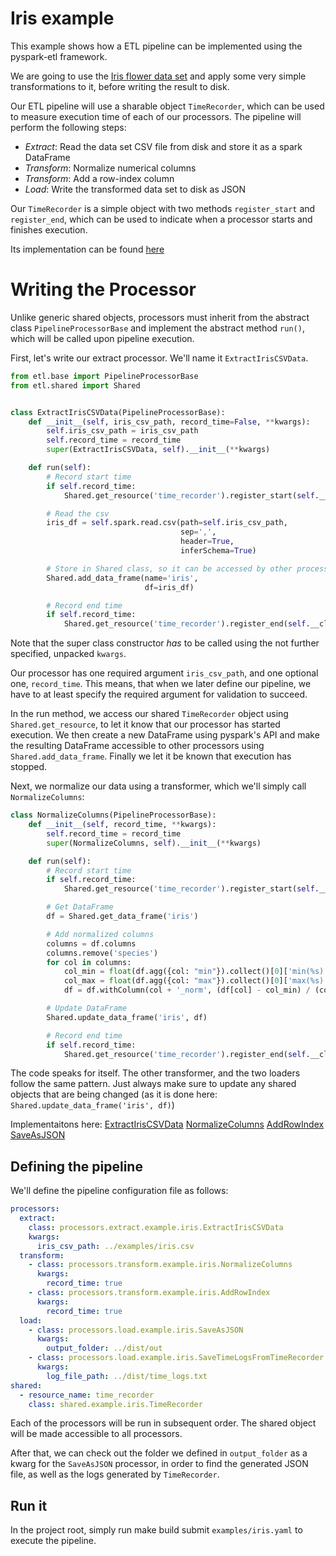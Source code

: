 Iris example
=====================

This example shows how a ETL pipeline can be implemented using the pyspark-etl framework.

We are going to use the [Iris flower data set](https://en.wikipedia.org/wiki/Iris_flower_data_set)
and apply some very simple transformations to it, before writing the result to disk.

Our ETL pipeline will use a sharable object `TimeRecorder`, which can be used to measure 
execution time of each of our processors. The pipeline will perform the following steps:

- _Extract_: Read the data set CSV file from disk and store it as a spark DataFrame
- _Transform_: Normalize numerical columns
- _Transform_: Add a row-index column
- _Load_: Write the transformed data set to disk as JSON

Our `TimeRecorder` is a simple object with two methods `register_start` and `register_end`, which 
can be used to indicate when a processor starts and finishes execution.

Its implementation can be found [here](../pyspark_etl/shared/example/iris.py)

Writing the Processor
=====================

Unlike generic shared objects, processors must inherit from the abstract class `PipelineProcessorBase`
 and implement the abstract method `run()`, which will be called upon pipeline execution.

First, let's write our extract processor. We'll name it `ExtractIrisCSVData`.

```python
from etl.base import PipelineProcessorBase
from etl.shared import Shared


class ExtractIrisCSVData(PipelineProcessorBase):
    def __init__(self, iris_csv_path, record_time=False, **kwargs):
        self.iris_csv_path = iris_csv_path
        self.record_time = record_time
        super(ExtractIrisCSVData, self).__init__(**kwargs)

    def run(self):
        # Record start time
        if self.record_time:
            Shared.get_resource('time_recorder').register_start(self.__class__.__name__)

        # Read the csv
        iris_df = self.spark.read.csv(path=self.iris_csv_path,
                                      sep=',',
                                      header=True,
                                      inferSchema=True)

        # Store in Shared class, so it can be accessed by other processors
        Shared.add_data_frame(name='iris',
                              df=iris_df)

        # Record end time
        if self.record_time:
            Shared.get_resource('time_recorder').register_end(self.__class__.__name__)
```

Note that the super class constructor *has* to be called using the not further specified, unpacked `kwargs`.

Our processor has one required argument `iris_csv_path`, and one optional one, `record_time`. 
This means, that when we later define our pipeline, we have to at least specify the required
argument for validation to succeed.

In the run method, we access our shared `TimeRecorder` object using `Shared.get_resource`, to let it
know that our processor has started execution. We then create a new DataFrame using pyspark's API
and make the resulting DataFrame accessible to other processors using `Shared.add_data_frame`. Finally
we let it be known that execution has stopped.

Next, we normalize our data using a transformer, which we'll simply call `NormalizeColumns`:

```python
class NormalizeColumns(PipelineProcessorBase):
    def __init__(self, record_time, **kwargs):
        self.record_time = record_time
        super(NormalizeColumns, self).__init__(**kwargs)

    def run(self):
        # Record start time
        if self.record_time:
            Shared.get_resource('time_recorder').register_start(self.__class__.__name__)

        # Get DataFrame
        df = Shared.get_data_frame('iris')

        # Add normalized columns
        columns = df.columns
        columns.remove('species')
        for col in columns:
            col_min = float(df.agg({col: "min"}).collect()[0]['min(%s)' % col])
            col_max = float(df.agg({col: "max"}).collect()[0]['max(%s)' % col])
            df = df.withColumn(col + '_norm', (df[col] - col_min) / (col_max - col_min))

        # Update DataFrame
        Shared.update_data_frame('iris', df)

        # Record end time
        if self.record_time:
            Shared.get_resource('time_recorder').register_end(self.__class__.__name__)
```

The code speaks for itself. The other transformer, and the two loaders follow the same pattern. Just always make sure to
update any shared objects that are being changed (as it is done here: `Shared.update_data_frame('iris', df)`)

Implementaitons here: [ExtractIrisCSVData](../pyspark_etl/processes/extract/example/iris.py) 
[NormalizeColumns](../pyspark_etl/processes/extract/example/iris.py)
[AddRowIndex](../pyspark_etl/processes/extract/example/iris.py)
[SaveAsJSON](../pyspark_etl/processes/extract/example/iris.py)

Defining the pipeline
-------

We'll define the pipeline configuration file as follows:

```yaml
processors:
  extract:
    class: processors.extract.example.iris.ExtractIrisCSVData
    kwargs:
      iris_csv_path: ../examples/iris.csv                             
  transform:
    - class: processors.transform.example.iris.NormalizeColumns
      kwargs:
        record_time: true                                        
    - class: processors.transform.example.iris.AddRowIndex
      kwargs:
        record_time: true                                            
  load:
    - class: processors.load.example.iris.SaveAsJSON
      kwargs:
        output_folder: ../dist/out                                     
    - class: processors.load.example.iris.SaveTimeLogsFromTimeRecorder
      kwargs:
        log_file_path: ../dist/time_logs.txt                           
shared:
  - resource_name: time_recorder                                       
    class: shared.example.iris.TimeRecorder                            
```

Each of the processors will be run in subsequent order. The shared object will be made accessible
to all processors.

After that, we can check out the folder we defined in `output_folder` as a kwarg for the `SaveAsJSON` processor, in order
to find the generated JSON file, as well as the logs generated by `TimeRecorder`.

Run it
-------

In the project root, simply run make build submit `examples/iris.yaml` to execute the pipeline.